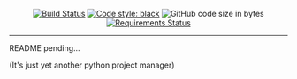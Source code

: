 <p align="center">
  <a href="https://travis-ci.com/ThatXliner/pyjim"><img src="https://travis-ci.com/ThatXliner/pyjim.svg?branch=master" alt="Build Status"></a>
  <a href="https://github.com/psf/black"><img src="https://img.shields.io/badge/code%20style-black-000000.svg" alt="Code style: black"></a>
  <img src="https://img.shields.io/github/languages/code-size/ThatXliner/pyjim" alt="GitHub code size in bytes">
  <a href="https://requires.io/github/ThatXliner/pyjim/requirements/?branch=master"><img src="https://requires.io/github/ThatXliner/pyjim/requirements.svg?branch=master" alt="Requirements Status" /></a>
</p>

---

README pending...

(It's just yet another python project manager)

